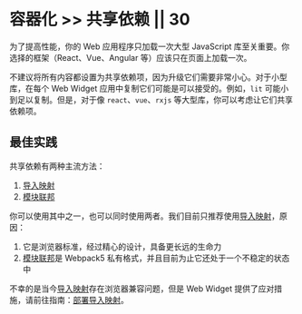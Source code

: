 # 容器化 >> 共享依赖 || 30

为了提高性能，你的 Web 应用程序只加载一次大型 JavaScript 库至关重要。你选择的框架（React、Vue、Angular 等）应该只在页面上加载一次。

不建议将所有内容都设置为共享依赖项，因为升级它们需要非常小心。对于小型库，在每个 Web Widget 应用中复制它们可能是可以接受的。例如，`lit` 可能小到足以复制。但是，对于像 `react`、`vue`、`rxjs` 等大型库，你可以考虑让它们共享依赖项。

## 最佳实践

共享依赖有两种主流方法：

1. [导入映射](https://github.com/WICG/import-maps)
2. [模块联邦](https://webpack.js.org/concepts/module-federation/)

你可以使用其中之一，也可以同时使用两者。我们目前只推荐使用[导入映射](https://github.com/WICG/import-maps)，原因：

1. 它是浏览器标准，经过精心的设计，具备更长远的生命力
2. [模块联邦](https://webpack.js.org/concepts/module-federation/)是 Webpack5 私有格式，并且目前为止它还处于一个不稳定的状态中

不幸的是当今[导入映射](https://github.com/WICG/import-maps)存在浏览器兼容问题，但是 Web Widget 提供了应对措施，请前往指南：[部署导入映射](import-maps.md)。
